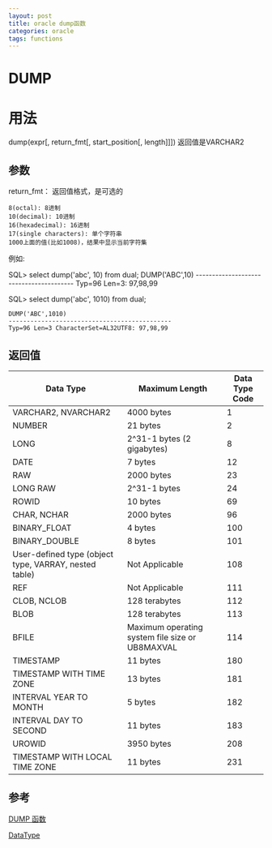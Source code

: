 ```yaml
---
layout: post
title: oracle dump函数
categories: oracle
tags: functions
---
```


DUMP
=====

# 用法

dump(expr[, return_fmt[, start_position[, length]]])
返回值是VARCHAR2

## 参数

return_fmt： 返回值格式，是可选的

    8(octal): 8进制
    10(decimal): 10进制
    16(hexadecimal): 16进制
    17(single characters): 单个字符串
    1000上面的值(比如1008)，结果中显示当前字符集

例如:

  SQL> select dump('abc', 10) from dual;
    DUMP('ABC',10)
    ----------------------------------------
    Typ=96 Len=3: 97,98,99

SQL> select dump('abc', 1010) from dual;

    DUMP('ABC',1010)
    ---------------------------------------------
    Typ=96 Len=3 CharacterSet=AL32UTF8: 97,98,99

## 返回值

Data Type |	Maximum Length	| Data Type Code
--------- | ---------- | ----------
VARCHAR2, NVARCHAR2 | 4000 bytes | 1
NUMBER | 21 bytes | 2
LONG | 2^31-1 bytes (2 gigabytes) | 8
DATE | 7 bytes | 12
RAW | 2000 bytes | 23
LONG RAW | 2^31-1 bytes | 24
ROWID | 10 bytes | 69
CHAR, NCHAR | 2000 bytes| 96
BINARY_FLOAT | 4 bytes | 100
BINARY_DOUBLE | 8 bytes | 101
User-defined type (object type, VARRAY, nested table)| Not Applicable| 108
REF | Not Applicable | 111
CLOB, NCLOB | 128 terabytes | 112
BLOB | 128 terabytes | 113
BFILE | Maximum operating system file size or UB8MAXVAL | 114
TIMESTAMP | 11 bytes | 180
TIMESTAMP WITH TIME ZONE | 13 bytes | 181
INTERVAL YEAR TO MONTH | 5 bytes | 182
INTERVAL DAY TO SECOND | 11 bytes | 183
UROWID | 3950 bytes | 208
TIMESTAMP WITH LOCAL TIME ZONE | 11 bytes | 231


## 参考

[DUMP 函数](http://docs.oracle.com/cd/B19306_01/server.102/b14200/functions046.htm)

[DataType](http://docs.oracle.com/cd/E11882_01/appdev.112/e10646/oci03typ.htm#LNOCI16265)
